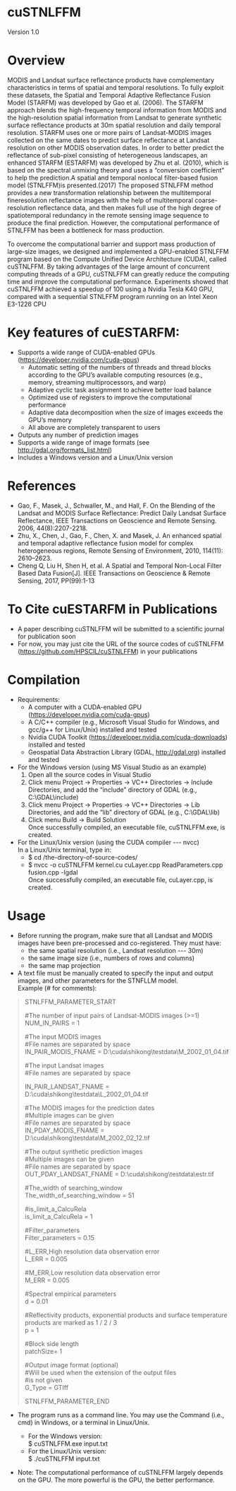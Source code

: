 cuSTNLFFM
========
Version 1.0

Overview
========
MODIS and Landsat surface reflectance products have complementary characteristics in terms of spatial and temporal resolutions. To fully exploit these datasets, the Spatial and Temporal Adaptive Reflectance Fusion Model (STARFM) was developed by Gao et al. (2006). The STARFM approach blends the high-frequency temporal information from MODIS and the high-resolution spatial information from Landsat to generate synthetic surface reflectance products at 30m spatial resolution and daily temporal resolution. STARFM uses one or more pairs of Landsat-MODIS images collected on the same dates to predict surface reflectance at Landsat resolution on other MODIS observation dates. In order to better predict the reflectance of sub-pixel consisting of heterogeneous landscapes, an enhanced STARFM (ESTARFM) was developed by Zhu et al. (2010), which is based on the spectral unmixing theory and uses a “conversion coefficient” to help the prediction.A spatial and temporal nonlocal filter-based fusion model (STNLFFM)is presented.(2017) The proposed STNLFFM method provides a new transformation relationship between the multitemporal fineresolution reflectance images with the help of multitemporal coarse-resolution reflectance data, and then makes full use of the high degree of spatiotemporal redundancy in the remote sensing image sequence to produce the final prediction. However, the computational performance of STNLFFM has been a bottleneck for mass production.

To overcome the computational barrier and support mass production of large-size images, we designed and implemented a GPU-enabled STNLFFM program based on the Compute Unified Device Architecture (CUDA), called cuSTNLFFM. By taking advantages of the large amount of concurrent computing threads of a GPU, cuSTNLFFM can greatly reduce the computing time and improve the computational performance. Experiments showed that cuSTNLFFM achieved a speedup of 100 using a Nvidia Tesla K40 GPU, compared with a sequential STNLFFM program running on an Intel Xeon E3-1226 CPU

Key features of cuESTARFM:
========
+ Supports a wide range of CUDA-enabled GPUs (https://developer.nvidia.com/cuda-gpus)  
  - Automatic setting of the numbers of threads and thread blocks according to the GPU’s available computing resources (e.g., memory, streaming multiprocessors, and warp)  
  - Adaptive cyclic task assignment to achieve better load balance
  - Optimized use of registers to improve the computational performance
  - Adaptive data decomposition when the size of images exceeds the GPU’s memory  
  -	All above are completely transparent to users
+ Outputs any number of prediction images
+ Supports a wide range of image formats (see http://gdal.org/formats_list.html)
+ Includes a Windows version and a Linux/Unix version

References
========
+ Gao, F., Masek, J., Schwaller, M., and Hall, F. On the Blending of the Landsat and MODIS Surface Reflectance: Predict Daily Landsat Surface Reflectance, IEEE Transactions on Geoscience and Remote Sensing. 2006, 44(8):2207-2218.   
+ Zhu, X., Chen, J., Gao, F., Chen, X. and Masek, J. An enhanced spatial and temporal adaptive reflectance fusion model for complex heterogeneous regions, Remote Sensing of Environment, 2010, 114(11): 2610–2623.
+ Cheng Q, Liu H, Shen H, et al. A Spatial and Temporal Non-Local Filter Based Data Fusion[J]. IEEE Transactions on Geoscience & Remote Sensing, 2017, PP(99):1-13

To Cite cuESTARFM in Publications
========
+ A paper describing cuSTNLFFM will be submitted to a scientific journal for publication soon
+	For now, you may just cite the URL of the source codes of cuSTNLFFM (https://github.com/HPSCIL/cuSTNLFFM) in your publications

Compilation
========
+ Requirements:
  -	A computer with a CUDA-enabled GPU (https://developer.nvidia.com/cuda-gpus)
  -	A C/C++ compiler (e.g., Microsoft Visual Studio for Windows, and gcc/g++ for Linux/Unix) installed and tested
  -	Nvidia CUDA Toolkit (https://developer.nvidia.com/cuda-downloads) installed and tested
  -	Geospatial Data Abstraction Library (GDAL, http://gdal.org) installed and tested
+ For the Windows version (using MS Visual Studio as an example)
  1. Open all the source codes in Visual Studio
  2. Click menu Project -> Properties -> VC++ Directories -> Include Directories, and add the “include” directory of GDAL (e.g., C:\GDAL\include\)
  3. Click menu Project -> Properties -> VC++ Directories -> Lib Directories, and add the “lib” directory of GDAL (e.g., C:\GDAL\lib\)
  4. Click menu Build -> Build Solution  
  Once successfully compiled, an executable file, cuSTNLFFM.exe, is created.
+ For the Linux/Unix version (using the CUDA compiler --- nvcc)  
In a Linux/Unix terminal, type in: 
  - $ cd /the-directory-of-source-codes/
  - $ nvcc -o cuSTNLFFM kernel.cu cuLayer.cpp ReadParameters.cpp fusion.cpp -lgdal  
  Once successfully compiled, an executable file, cuLayer.cpp, is created.
  
Usage 
========
+ Before running the program, make sure that all Landsat and MODIS images have been pre-processed and co-registered. They must have:
  - the same spatial resolution (i.e., Landsat resolution --- 30m)
  - the same image size (i.e., numbers of rows and columns)
  - the same map projection
+ A text file must be manually created to specify the input and output images, and other parameters for the STNFLLM model.  
Example (# for comments):

>STNLFFM_PARAMETER_START
>
>#The number of input pairs of Landsat-MODIS images (>=1)    
>NUM_IN_PAIRS = 1
>
>#The input MODIS images     
>#File names are separated by space         
>  IN_PAIR_MODIS_FNAME = D:\cuda\shikong\testdata\M_2002_01_04.tif
>
>#The input Landsat images   
>#File names are separated by space    
>
> IN_PAIR_LANDSAT_FNAME = D:\cuda\shikong\testdata\L_2002_01_04.tif
>
>#The MODIS images for the prediction dates    
>#Multiple images can be given      
>#File names are separated by space     
>  IN_PDAY_MODIS_FNAME = D:\cuda\shikong\testdata\M_2002_02_12.tif
>
> #The output synthetic prediction images  
> #Multiple images can be given   
> #File names are separated by space   
>  OUT_PDAY_LANDSAT_FNAME = D:\cuda\shikong\testdata\estr.tif
>
> #The_width of searching_window    
>  The_width_of_searching_window = 51
>
> #is_limit_a_CalcuRela   
>  is_limit_a_CalcuRela = 1
>
> #Filter_parameters     
>  Filter_parameters = 0.15
>
> #L_ERR,High resolution data observation error      
>  L_ERR = 0.005
>
> #M_ERR,Low resolution data observation error      
>  M_ERR = 0.005
>
> #Spectral empirical parameters     
>  d = 0.01
>
> #Reflectivity products, exponential products and surface temperature products are marked as 1 / 2 / 3     
>  p = 1
>
> #Block side length       
>  patchSize= 1
>
> #Output image format (optional)     
> #Will be used when the extension of the output files     
> #is not given      
>  G_Type = GTIff
>
>STNLFFM_PARAMETER_END

+ The program runs as a command line. You may use the Command (i.e., cmd) in Windows, or a terminal in Linux/Unix. 
   - For the Windows version:    
   $ cuSTNLFFM.exe input.txt 
   - For the Linux/Unix version:   
   $ ./cuSTNLFFM input.txt 

+ Note: The computational performance of cuSTNLFFM largely depends on the GPU. The more powerful is the GPU, the better performance. 

